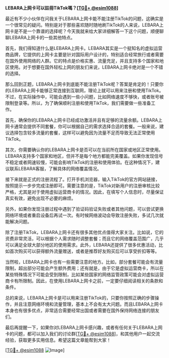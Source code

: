 **LEBARA上网卡可以註冊TikTok嗎？[[TG💪+ @esim1088](https://t.me/s/esim1088)]**

最近有不少小伙伴在问我关于LEBARA上网卡能不能注册TikTok的问题，这确实是一个很常见的疑问。特别是对于那些喜欢随时随地刷TikTok的人来说，LEBARA上网卡是不是一个靠谱的选择呢？今天我就来给大家详细解答一下这个问题，顺便聊聊LEBARA上网卡的一些其他特点。

首先，我们得知道什么是LEBARA上网卡。LEBARA其实是一个挺知名的虚拟运营商品牌，它提供的上网卡主要是针对国际用户设计的，特别适合经常旅行或者需要在国外使用网络的人群。它的特点是价格实惠、流量充足，并且支持多个国家和地区使用。对于想要在国外轻松上网的朋友们来说，LEBARA上网卡绝对是一个不错的选择。

那么回到正题，LEBARA上网卡到底能不能注册TikTok呢？答案是肯定的！只要你的LEBARA上网卡能够正常连接到互联网，理论上就可以用来注册和使用TikTok。不过，在实际操作中，可能会遇到一些小问题，比如网络速度不够快，或者账号被限制登录等。所以，为了确保顺利注册和使用TikTok，我们需要做一些准备工作。

首先，确保你的LEBARA上网卡已经成功激活并且有足够的流量余额。LEBARA上网卡通常会提供不同套餐，你可以根据自己的需求选择合适的套餐。一般来说，建议选择包含较多流量的套餐，这样可以避免因为流量不足而导致无法正常使用TikTok。

其次，你需要确认你的LEBARA上网卡是否可以在当前所在国家或地区正常使用。LEBARA支持多个国家和地区，但并不是每个地方都能完美覆盖。如果你发现信号不稳定或者网速较慢，可能会影响TikTok的注册和使用体验。在这种情况下，建议联系LEBARA客服，了解具体的网络覆盖情况。

接下来就是正式的注册流程了。打开手机浏览器，输入TikTok的官方网站链接，按照提示一步步完成注册即可。需要注意的是，TikTok对新用户的注册审核比较严格，尤其是对于使用虚拟运营商卡的情况。因此，在填写个人信息时，尽量保证真实有效，避免出现不必要的麻烦。

另外，如果你发现注册过程中遇到了验证码验证失败或者其他问题，可以尝试更换网络环境或者重启设备后再试一次。有时候网络波动会导致注册失败，多试几次就能解决问题。

除了注册TikTok，LEBARA上网卡还有很多其他优点值得大家关注。比如说，它的资费非常灵活，可以根据个人需求随时调整套餐；而且它的网络覆盖范围广，几乎可以满足全球大部分地区的使用需求。此外，LEBARA还提供了很多优惠活动，比如首次购买可以获得额外流量赠送，或者是推荐好友购买后可以享受折扣等等。

当然啦，LEBARA上网卡也有一些需要注意的地方。比如，部分套餐可能会有流量限制，超出部分可能会产生额外费用；还有就是，由于它是虚拟运营商卡，所以在某些特殊情况下可能会受到限制，比如某些国家的网络监管政策可能会对虚拟运营商卡有所限制。因此，在使用LEBARA上网卡之前，一定要仔细阅读相关的条款和条件。

总的来说，LEBARA上网卡是可以用来注册TikTok的，只要你按照正确的步骤操作，并且注意网络环境和流量管理，基本上不会有太大问题。而且LEBARA上网卡本身也有很多优点，非常适合需要经常出国或者需要在国外保持网络连接的朋友们。

最后再提醒一下，如果你对LEBARA上网卡感兴趣，或者有任何关于LEBARA上网卡的问题，都可以加入我们的讨论群[[TG💪+ @esim1088](https://t.me/s/esim1088)]，和其他用户一起交流经验，获取更多实用信息。希望这篇文章能帮到大家！

[[TG💪+ @esim1088](https://t.me/s/esim1088) ![Image](https://i.postimg.cc/4NQfJmqS/Snipaste-2025-05-13-00-14-12.png)]